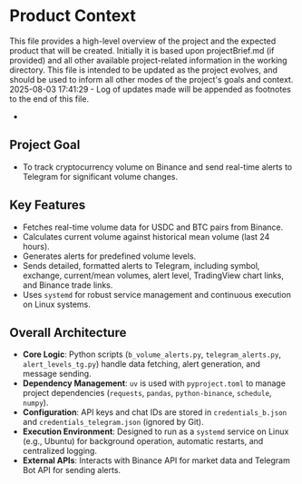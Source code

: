 # Product Context

This file provides a high-level overview of the project and the expected product that will be created. Initially it is based upon projectBrief.md (if provided) and all other available project-related information in the working directory. This file is intended to be updated as the project evolves, and should be used to inform all other modes of the project's goals and context.
2025-08-03 17:41:29 - Log of updates made will be appended as footnotes to the end of this file.

*

## Project Goal

*   To track cryptocurrency volume on Binance and send real-time alerts to Telegram for significant volume changes.

## Key Features

*   Fetches real-time volume data for USDC and BTC pairs from Binance.
*   Calculates current volume against historical mean volume (last 24 hours).
*   Generates alerts for predefined volume levels.
*   Sends detailed, formatted alerts to Telegram, including symbol, exchange, current/mean volumes, alert level, TradingView chart links, and Binance trade links.
*   Uses `systemd` for robust service management and continuous execution on Linux systems.

## Overall Architecture

*   **Core Logic**: Python scripts (`b_volume_alerts.py`, `telegram_alerts.py`, `alert_levels_tg.py`) handle data fetching, alert generation, and message sending.
*   **Dependency Management**: `uv` is used with `pyproject.toml` to manage project dependencies (`requests`, `pandas`, `python-binance`, `schedule`, `numpy`).
*   **Configuration**: API keys and chat IDs are stored in `credentials_b.json` and `credentials_telegram.json` (ignored by Git).
*   **Execution Environment**: Designed to run as a `systemd` service on Linux (e.g., Ubuntu) for background operation, automatic restarts, and centralized logging.
*   **External APIs**: Interacts with Binance API for market data and Telegram Bot API for sending alerts.